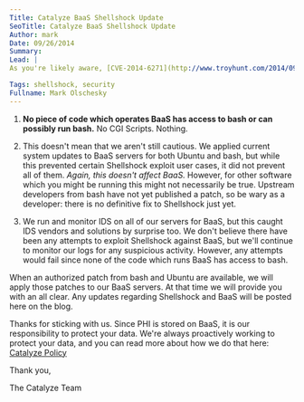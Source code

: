 ```yaml
---
Title: Catalyze BaaS Shellshock Update
SeoTitle: Catalyze BaaS Shellshock Update
Author: mark
Date: 09/26/2014
Summary: 
Lead: |
As you're likely aware, [CVE-2014-6271](http://www.troyhunt.com/2014/09/everything-you-need-to-know-about.html) or "Shellshock" was made public in the last 24 hours. Considered by many to be a vulnerability of Heartbleed proportions or greater, security analysts and programmers sprung into action to begin to fix the problem. Here's what we know and how it affects your usage of BaaS:

Tags: shellshock, security
Fullname: Mark Olschesky
---
```

1. **No piece of code which operates BaaS has access to bash or can possibly run bash.** No CGI Scripts. Nothing.

2. This doesn't mean that we aren't still cautious. We applied current system updates to BaaS servers for both Ubuntu and bash, but while this prevented certain Shellshock exploit user cases, it did not prevent all of them. *Again, this doesn't affect BaaS.* However, for other software which you might be running this might not necessarily be true. Upstream developers from bash have not yet published a patch, so be wary as a developer: there is no definitive fix to Shellshock just yet.

3. We run and monitor IDS on all of our servers for BaaS, but this caught IDS vendors and solutions by surprise too. We don't believe there have been any attempts to exploit Shellshock against BaaS, but we'll continue to monitor our logs for any suspicious activity. However, any attempts would fail since none of the code which runs BaaS has access to bash.


When an authorized patch from bash and Ubuntu are available, we will apply those patches to our BaaS servers. At that time we will provide you with an all clear. Any updates regarding Shellshock and BaaS will be posted here on the blog.


Thanks for sticking with us. Since PHI is stored on BaaS, it is our responsibility to protect your data. We're always proactively working to protect your data, and you can read more about how we do that here: [Catalyze Policy](https://catalyze.io/policy/)

Thank you, 

The Catalyze Team

